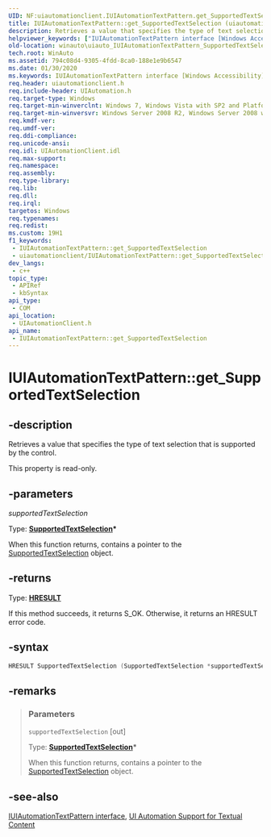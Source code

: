 ```yaml
---
UID: NF:uiautomationclient.IUIAutomationTextPattern.get_SupportedTextSelection
title: IUIAutomationTextPattern::get_SupportedTextSelection (uiautomationclient.h)
description: Retrieves a value that specifies the type of text selection that is supported by the control.
helpviewer_keywords: ["IUIAutomationTextPattern interface [Windows Accessibility]","SupportedTextSelection property","IUIAutomationTextPattern.SupportedTextSelection","IUIAutomationTextPattern.get_SupportedTextSelection","IUIAutomationTextPattern::SupportedTextSelection","IUIAutomationTextPattern::get_SupportedTextSelection","SupportedTextSelection property [Windows Accessibility]","SupportedTextSelection property [Windows Accessibility]","IUIAutomationTextPattern interface","get_SupportedTextSelection","uiauto.uiauto_IUIAutomationTextPattern_SupportedTextSelection","uiauto_IUIAutomationTextPattern_SupportedTextSelection","uiautomationclient/IUIAutomationTextPattern::SupportedTextSelection","uiautomationclient/IUIAutomationTextPattern::get_SupportedTextSelection","winauto.uiauto_IUIAutomationTextPattern_SupportedTextSelection"]
old-location: winauto\uiauto_IUIAutomationTextPattern_SupportedTextSelection.htm
tech.root: WinAuto
ms.assetid: 794c08d4-9305-4fdd-8ca0-188e1e9b6547
ms.date: 01/30/2020
ms.keywords: IUIAutomationTextPattern interface [Windows Accessibility],SupportedTextSelection property, IUIAutomationTextPattern.SupportedTextSelection, IUIAutomationTextPattern.get_SupportedTextSelection, IUIAutomationTextPattern::SupportedTextSelection, IUIAutomationTextPattern::get_SupportedTextSelection, SupportedTextSelection property [Windows Accessibility], SupportedTextSelection property [Windows Accessibility],IUIAutomationTextPattern interface, get_SupportedTextSelection, uiauto.uiauto_IUIAutomationTextPattern_SupportedTextSelection, uiauto_IUIAutomationTextPattern_SupportedTextSelection, uiautomationclient/IUIAutomationTextPattern::SupportedTextSelection, uiautomationclient/IUIAutomationTextPattern::get_SupportedTextSelection, winauto.uiauto_IUIAutomationTextPattern_SupportedTextSelection
req.header: uiautomationclient.h
req.include-header: UIAutomation.h
req.target-type: Windows
req.target-min-winverclnt: Windows 7, Windows Vista with SP2 and Platform Update for Windows Vista, Windows XP with SP3 and Platform Update for Windows Vista [desktop apps only]
req.target-min-winversvr: Windows Server 2008 R2, Windows Server 2008 with SP2 and Platform Update for Windows Server 2008, Windows Server 2003 with SP2 and Platform Update for Windows Server 2008 [desktop apps only]
req.kmdf-ver: 
req.umdf-ver: 
req.ddi-compliance: 
req.unicode-ansi: 
req.idl: UIAutomationClient.idl
req.max-support: 
req.namespace: 
req.assembly: 
req.type-library: 
req.lib: 
req.dll: 
req.irql: 
targetos: Windows
req.typenames: 
req.redist: 
ms.custom: 19H1
f1_keywords:
 - IUIAutomationTextPattern::get_SupportedTextSelection
 - uiautomationclient/IUIAutomationTextPattern::get_SupportedTextSelection
dev_langs:
 - c++
topic_type:
 - APIRef
 - kbSyntax
api_type:
 - COM
api_location:
 - UIAutomationClient.h
api_name:
 - IUIAutomationTextPattern::get_SupportedTextSelection
---
```


# IUIAutomationTextPattern::get_SupportedTextSelection


## -description

Retrieves a value that specifies the type of text selection that is supported by the control.

This property is read-only.

## -parameters

*supportedTextSelection*

Type: **[SupportedTextSelection](../uiautomationcore/ne-uiautomationcore-supportedtextselection.md)\***

When this function returns, contains a pointer to the [SupportedTextSelection](../uiautomationcore/ne-uiautomationcore-supportedtextselection.md) object.

## -returns

Type: **[HRESULT](/windows/desktop/WinProg/windows-data-types)**

If this method succeeds, it returns S_OK. Otherwise, it returns an HRESULT error code.

## -syntax

```cpp
HRESULT SupportedTextSelection (SupportedTextSelection *supportedTextSelection);
```

## -remarks

> ### Parameters
>
> `supportedTextSelection` [out]
>
> Type: **[SupportedTextSelection](../uiautomationcore/ne-uiautomationcore-supportedtextselection.md)\***
>
> When this function returns, contains a pointer to the [SupportedTextSelection](../uiautomationcore/ne-uiautomationcore-supportedtextselection.md) object.

## -see-also

[IUIAutomationTextPattern interface](nn-uiautomationclient-iuiautomationtextpattern.md), [UI Automation Support for Textual Content](/windows/desktop/WinAuto/uiauto-ui-automation-textpattern-overview)

